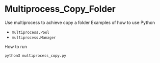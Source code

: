 # Multiprocess_Copy_Folder
Use multiprocess to achieve copy a folder
Examples of how to use Python 

* `multiprocess.Pool`
* `multiprocess.Manager`

How to run
```sh
python3 multiprocess_copy.py
```
